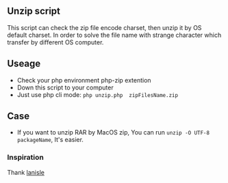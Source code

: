 ## Unzip script 
This script can check the zip file encode charset, then unzip it by OS default charset. In order to solve the file name with strange character which transfer by different OS computer.

## Useage
* Check your php environment php-zip extention
* Down this script to your computer
* Just use php cli mode: `php unzip.php  zipFilesName.zip`

## Case
* If you want to unzip RAR by MacOS zip,  You can run `unzip -O UTF-8 packageName`, It's easier. 

### Inspiration
Thank [lanisle](https://gist.github.com/lanisle/2909160)
